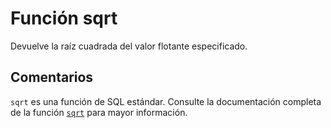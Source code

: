 ﻿---
SidebarGroup: "s"
Autogenerated: true
---

# Función  sqrt

Devuelve la raíz cuadrada del valor flotante especificado.

## Comentarios 

`sqrt` es una función de SQL estándar. Consulte la documentación completa de la función [`sqrt`](https://learn.microsoft.com/es-es/sql/t-sql/functions/sqrt-transact-sql) para mayor información.
